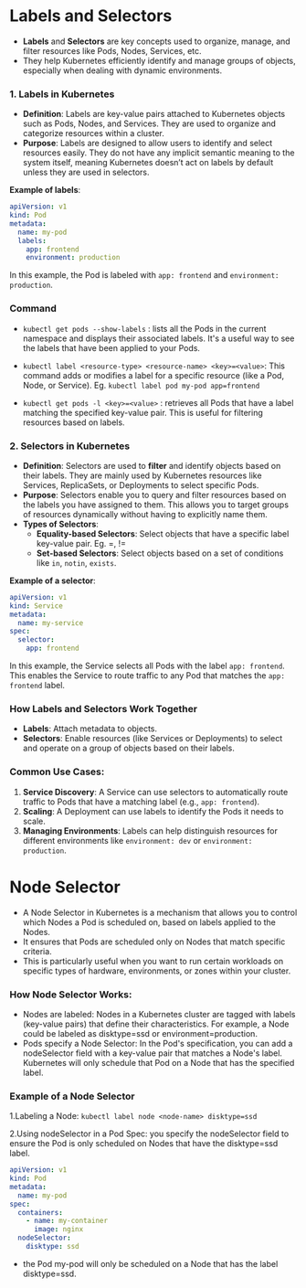 # Labels and Selectors

- **Labels** and **Selectors** are key concepts used to organize, manage, and filter resources like Pods, Nodes, Services, etc. 
- They help Kubernetes efficiently identify and manage groups of objects, especially when dealing with dynamic environments.

### 1. **Labels in Kubernetes**
   - **Definition**: Labels are key-value pairs attached to Kubernetes objects such as Pods, Nodes, and Services. They are used to organize and categorize resources within a cluster.
   - **Purpose**: Labels are designed to allow users to identify and select resources easily. They do not have any implicit semantic meaning to the system itself, meaning Kubernetes doesn’t act on labels by default unless they are used in selectors.
   
   **Example of labels**:
   ```yaml
   apiVersion: v1
   kind: Pod
   metadata:
     name: my-pod
     labels:
       app: frontend
       environment: production
   ```

   In this example, the Pod is labeled with `app: frontend` and `environment: production`.

### Command

- `kubectl get pods --show-labels` : lists all the Pods in the current namespace and displays their associated labels. It's a useful way to see the labels that have been applied to your Pods.
  
- `kubectl label <resource-type> <resource-name> <key>=<value>`: This command adds or modifies a label for a specific resource (like a Pod, Node, or Service). 
  Eg. `kubectl label pod my-pod app=frontend`

- `kubectl get pods -l <key>=<value>` : retrieves all Pods that have a label matching the specified key-value pair. This is useful for filtering resources based on labels.


### 2. **Selectors in Kubernetes**
   - **Definition**: Selectors are used to **filter** and identify objects based on their labels. They are mainly used by Kubernetes resources like Services, ReplicaSets, or Deployments to select specific Pods.
   - **Purpose**: Selectors enable you to query and filter resources based on the labels you have assigned to them. This allows you to target groups of resources dynamically without having to explicitly name them.
   - **Types of Selectors**:
     - **Equality-based Selectors**: Select objects that have a specific label key-value pair. Eg. =, !=
     - **Set-based Selectors**: Select objects based on a set of conditions like `in`, `notin`, `exists`.

   **Example of a selector**:
   ```yaml
   apiVersion: v1
   kind: Service
   metadata:
     name: my-service
   spec:
     selector:
       app: frontend
   ```

   In this example, the Service selects all Pods with the label `app: frontend`. This enables the Service to route traffic to any Pod that matches the `app: frontend` label.

### **How Labels and Selectors Work Together**
   - **Labels**: Attach metadata to objects.
   - **Selectors**: Enable resources (like Services or Deployments) to select and operate on a group of objects based on their labels.

### **Common Use Cases**:
1. **Service Discovery**: A Service can use selectors to automatically route traffic to Pods that have a matching label (e.g., `app: frontend`).
2. **Scaling**: A Deployment can use labels to identify the Pods it needs to scale.
3. **Managing Environments**: Labels can help distinguish resources for different environments like `environment: dev` or `environment: production`.

# Node Selector

- A Node Selector in Kubernetes is a mechanism that allows you to control which Nodes a Pod is scheduled on, based on labels applied to the Nodes. 
- It ensures that Pods are scheduled only on Nodes that match specific criteria. 
- This is particularly useful when you want to run certain workloads on specific types of hardware, environments, or zones within your cluster.

### **How Node Selector Works:**
- Nodes are labeled: Nodes in a Kubernetes cluster are tagged with labels (key-value pairs) that define their characteristics. For example, a Node could be labeled as disktype=ssd or environment=production.
- Pods specify a Node Selector: In the Pod's specification, you can add a nodeSelector field with a key-value pair that matches a Node's label. Kubernetes will only schedule that Pod on a Node that has the specified label.

### Example of a Node Selector

1.Labeling a Node: `kubectl label node <node-name> disktype=ssd`

2.Using nodeSelector in a Pod Spec: you specify the nodeSelector field to ensure the Pod is only scheduled on Nodes that have the disktype=ssd label.

```yaml
apiVersion: v1
kind: Pod
metadata:
  name: my-pod
spec:
  containers:
    - name: my-container
      image: nginx
  nodeSelector:
    disktype: ssd
```
- the Pod my-pod will only be scheduled on a Node that has the label disktype=ssd.
